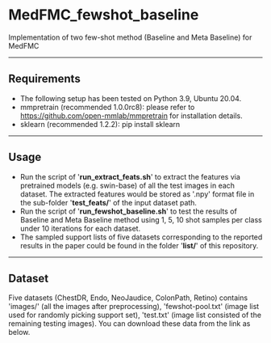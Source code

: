 # MedFMC_fewshot_baseline
Implementation of two few-shot method (Baseline and Meta Baseline) for MedFMC
****
## Requirements
* The following setup has been tested on Python 3.9, Ubuntu 20.04.  
* mmpretrain (recommended 1.0.0rc8): please refer to https://github.com/open-mmlab/mmpretrain for installation details.     
* sklearn (recommended 1.2.2): pip install sklearn  
****
## Usage 
* Run the script of '**run_extract_feats.sh**' to extract the features via pretrained models (e.g. swin-base) of all the test images in each dataset. The extracted features would be stored as '.npy' format file in the sub-folder '**test_feats/**' of the input dataset path.   
* Run the script of '**run_fewshot_baseline.sh**' to test the results of Baseline and Meta Baseline method using 1, 5, 10 shot samples per class under 10 iterations for each dataset. 
* The sampled support lists of five datasets corresponding to the reported results in the paper could be found in the folder '**list/**' of this repository.
****
## Dataset
Five datasets (ChestDR, Endo, NeoJaudice, ColonPath, Retino) contains 'images/' (all the images after preprocessing), 'fewshot-pool.txt' (image list used for randomly picking support set), 'test.txt' (image list consisted of the remaining testing images). You can download these data from the link as below.  
